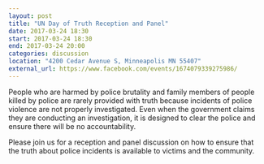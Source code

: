 ```yaml
---
layout: post
title: "UN Day of Truth Reception and Panel"
date: 2017-03-24 18:30
start: 2017-03-24 18:30
end: 2017-03-24 20:00
categories: discussion
location: "4200 Cedar Avenue S, Minneapolis MN 55407"
external_url: https://www.facebook.com/events/1674079339275986/
---
```

People who are harmed by police brutality and family members of people killed by police are rarely provided with truth because incidents of police violence are not properly investigated. Even when the government claims they are conducting an investigation, it is designed to clear the police and ensure there will be no accountability.

Please join us for a reception and panel discussion on how to ensure that the truth about police incidents is available to victims and the community.
